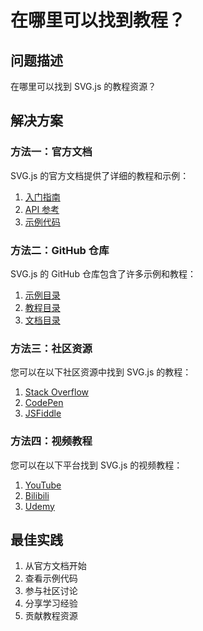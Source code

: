 # 在哪里可以找到教程？

## 问题描述

在哪里可以找到 SVG.js 的教程资源？

## 解决方案

### 方法一：官方文档

SVG.js 的官方文档提供了详细的教程和示例：

1. [入门指南](https://svgjs.dev/docs/3.0/getting-started/)
2. [API 参考](https://svgjs.dev/docs/3.0/api/)
3. [示例代码](https://svgjs.dev/docs/3.0/examples/)

### 方法二：GitHub 仓库

SVG.js 的 GitHub 仓库包含了许多示例和教程：

1. [示例目录](https://github.com/svgdotjs/svg.js/tree/master/examples)
2. [教程目录](https://github.com/svgdotjs/svg.js/tree/master/tutorials)
3. [文档目录](https://github.com/svgdotjs/svg.js/tree/master/docs)

### 方法三：社区资源

您可以在以下社区资源中找到 SVG.js 的教程：

1. [Stack Overflow](https://stackoverflow.com/questions/tagged/svg.js)
2. [CodePen](https://codepen.io/tag/svg.js)
3. [JSFiddle](https://jsfiddle.net/tag/svg.js)

### 方法四：视频教程

您可以在以下平台找到 SVG.js 的视频教程：

1. [YouTube](https://www.youtube.com/results?search_query=svg.js+tutorial)
2. [Bilibili](https://search.bilibili.com/all?keyword=svg.js%20教程)
3. [Udemy](https://www.udemy.com/courses/search/?q=svg.js)

## 最佳实践

1. 从官方文档开始
2. 查看示例代码
3. 参与社区讨论
4. 分享学习经验
5. 贡献教程资源
